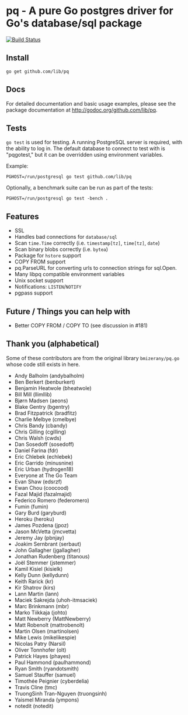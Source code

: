 # pq - A pure Go postgres driver for Go's database/sql package

[![Build Status](https://travis-ci.org/lib/pq.png?branch=master)](https://travis-ci.org/lib/pq)

## Install

	go get github.com/lib/pq

## Docs

For detailed documentation and basic usage examples, please see the package
documentation at <http://godoc.org/github.com/lib/pq>.

## Tests

`go test` is used for testing.  A running PostgreSQL server is
required, with the ability to log in.  The default database to connect
to test with is "pqgotest," but it can be overridden using environment
variables.

Example:

	PGHOST=/run/postgresql go test github.com/lib/pq

Optionally, a benchmark suite can be run as part of the tests:

	PGHOST=/run/postgresql go test -bench .

## Features

* SSL
* Handles bad connections for `database/sql`
* Scan `time.Time` correctly (i.e. `timestamp[tz]`, `time[tz]`, `date`)
* Scan binary blobs correctly (i.e. `bytea`)
* Package for `hstore` support
* COPY FROM support
* pq.ParseURL for converting urls to connection strings for sql.Open.
* Many libpq compatible environment variables
* Unix socket support
* Notifications: `LISTEN`/`NOTIFY`
* pgpass support

## Future / Things you can help with

* Better COPY FROM / COPY TO (see discussion in #181)

## Thank you (alphabetical)

Some of these contributors are from the original library `bmizerany/pq.go` whose
code still exists in here.

* Andy Balholm (andybalholm)
* Ben Berkert (benburkert)
* Benjamin Heatwole (bheatwole)
* Bill Mill (llimllib)
* Bjørn Madsen (aeons)
* Blake Gentry (bgentry)
* Brad Fitzpatrick (bradfitz)
* Charlie Melbye (cmelbye)
* Chris Bandy (cbandy)
* Chris Gilling (cgilling)
* Chris Walsh (cwds)
* Dan Sosedoff (sosedoff)
* Daniel Farina (fdr)
* Eric Chlebek (echlebek)
* Eric Garrido (minusnine)
* Eric Urban (hydrogen18)
* Everyone at The Go Team
* Evan Shaw (edsrzf)
* Ewan Chou (coocood)
* Fazal Majid (fazalmajid)
* Federico Romero (federomero)
* Fumin (fumin)
* Gary Burd (garyburd)
* Heroku (heroku)
* James Pozdena (jpoz)
* Jason McVetta (jmcvetta)
* Jeremy Jay (pbnjay)
* Joakim Sernbrant (serbaut)
* John Gallagher (jgallagher)
* Jonathan Rudenberg (titanous)
* Joël Stemmer (jstemmer)
* Kamil Kisiel (kisielk)
* Kelly Dunn (kellydunn)
* Keith Rarick (kr)
* Kir Shatrov (kirs)
* Lann Martin (lann)
* Maciek Sakrejda (uhoh-itmsaciek)
* Marc Brinkmann (mbr)
* Marko Tiikkaja (johto)
* Matt Newberry (MattNewberry)
* Matt Robenolt (mattrobenolt)
* Martin Olsen (martinolsen)
* Mike Lewis (mikelikespie)
* Nicolas Patry (Narsil)
* Oliver Tonnhofer (olt)
* Patrick Hayes (phayes)
* Paul Hammond (paulhammond)
* Ryan Smith (ryandotsmith)
* Samuel Stauffer (samuel)
* Timothée Peignier (cyberdelia)
* Travis Cline (tmc)
* TruongSinh Tran-Nguyen (truongsinh)
* Yaismel Miranda (ympons)
* notedit (notedit)
